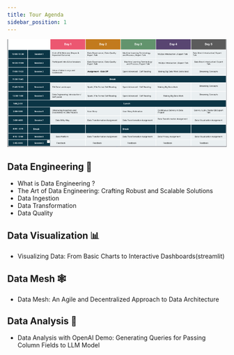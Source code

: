 ```yaml
---
title: Tour Agenda
sidebar_position: 1
---
```

![data_aware_agenda.png](./assets/DataSphere_1.png)

## Data Engineering 🔮

- What is Data Engineering ? 
- The Art of Data Engineering: Crafting Robust and Scalable Solutions
- Data Ingestion
- Data Transformation
- Data Quality

## Data Visualization 📊

- Visualizing Data: From Basic Charts to Interactive Dashboards(streamlit)

## Data Mesh 🕸

- Data Mesh: An Agile and Decentralized Approach to Data Architecture

## Data Analysis 💼

- Data Analysis with OpenAI Demo: Generating Queries for Passing Column Fields to LLM Model


